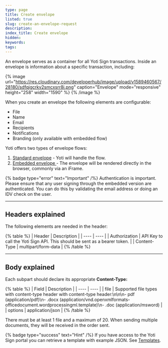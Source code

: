```yaml
---
type: page
title: Create envelope
listed: true
slug: create-an-envelope-request
description: 
index_title: Create envelope
hidden: 
keywords: 
tags: 
---
```


An envelope serves as a container for all Yoti Sign transactions. Inside an envelope is information about a specific transaction, including:

{% image url="https://res.cloudinary.com/developerhub/image/upload/v1589460567/28180/sdfqjgcrkv2smcxsrr8i.png" caption="Envelope" mode="responsive" height="258" width="1590" %}
{% /image %}

When you create an envelope the following elements are configurable:

- File
- Name
- Email
- Recipients
- Notifications
- Branding (only available with embedded flow)

Yoti offers two types of envelope flows:

1. [Standard envelope](/eSignatures/standard-envelope) - Yoti will handle the flow. 
2. [Embedded envelope ](/eSignatures/embedded-envelope)- The envelope will be rendered directly in the browser, commonly via an iFrame.

{% badge type="error" text="Important" /%} Authentication is important. Please ensure that any user signing through the embedded version are authenticated. You can do this by validating the email address or doing an IDV check on the user.

---

## Headers explained

The following elements are needed in the header:

{% table %}
| Header | Description | 
| ---- | ---- | 
| Authorization | API Key to call the Yoti Sign API. This should be sent as a bearer token. | 
| Content-Type | multipart/form-data | 
{% /table %}

---

## Body explained

Each subpart should declare its appropriate **Content-Type:**

{% table %}
| Field | Description | 
| ---- | ---- | 
| file | Supported file types with content-type header with content-type header:\n\n\n- pdf (application/pdf)\n- .docx (application/vnd.openxmlformats-officedocument.wordprocessingml.template)\n- .doc (application/msword) | 
| options | application/json | 
{% /table %}

There must be at least 1 file and a maximum of 20. When sending multiple documents, they will be received in the order sent.

{% badge type="success" text="Hint" /%} If you have access to the Yoti Sign portal you can retrieve a template with example JSON. See [Templates](/yoti-developer-documentation/v6.0/eSignatures/templates).